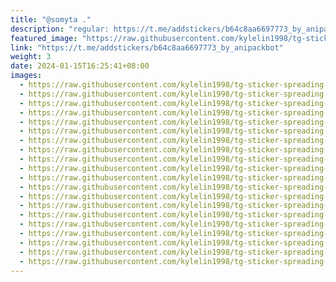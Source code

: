 ```yaml
---
title: "@somyta ."
description: "regular: https://t.me/addstickers/b64c8aa6697773_by_anipackbot"
featured_image: "https://raw.githubusercontent.com/kylelin1998/tg-sticker-spreading-worldwide-images/main/img/90052bd0-62cb-4b56-bc1f-d61f88d46e3f.jpg"
link: "https://t.me/addstickers/b64c8aa6697773_by_anipackbot"
weight: 3
date: 2024-01-15T16:25:41+08:00
images:
  - https://raw.githubusercontent.com/kylelin1998/tg-sticker-spreading-worldwide-images/main/img/90052bd0-62cb-4b56-bc1f-d61f88d46e3f.jpg
  - https://raw.githubusercontent.com/kylelin1998/tg-sticker-spreading-worldwide-images/main/img/d5e85998-0d66-4bb5-b351-595baaa95b16.jpg
  - https://raw.githubusercontent.com/kylelin1998/tg-sticker-spreading-worldwide-images/main/img/956025bd-68a7-4916-a03c-7cae6d70fdd5.jpg
  - https://raw.githubusercontent.com/kylelin1998/tg-sticker-spreading-worldwide-images/main/img/4e372596-426f-4d0a-b6d3-4a6dee104fbb.jpg
  - https://raw.githubusercontent.com/kylelin1998/tg-sticker-spreading-worldwide-images/main/img/727453f7-fdae-449b-b0ec-ab7952f32c8b.jpg
  - https://raw.githubusercontent.com/kylelin1998/tg-sticker-spreading-worldwide-images/main/img/873161cc-85d4-463b-8ade-02505d6f8bf8.jpg
  - https://raw.githubusercontent.com/kylelin1998/tg-sticker-spreading-worldwide-images/main/img/a2b3af8a-9476-488d-8677-cfc168a4fe7c.jpg
  - https://raw.githubusercontent.com/kylelin1998/tg-sticker-spreading-worldwide-images/main/img/56588235-0651-4265-a1f4-309fd2f83895.jpg
  - https://raw.githubusercontent.com/kylelin1998/tg-sticker-spreading-worldwide-images/main/img/9ad05f12-b40e-4b8b-878b-444ad7d0a0cf.jpg
  - https://raw.githubusercontent.com/kylelin1998/tg-sticker-spreading-worldwide-images/main/img/e0dc60ae-b758-48e5-9a3a-672cda878e33.jpg
  - https://raw.githubusercontent.com/kylelin1998/tg-sticker-spreading-worldwide-images/main/img/5be9dbe2-d388-46e1-bf8c-58c0adbdcdf6.jpg
  - https://raw.githubusercontent.com/kylelin1998/tg-sticker-spreading-worldwide-images/main/img/2dddff8d-f16c-4227-a25f-a23d0c543e8c.jpg
  - https://raw.githubusercontent.com/kylelin1998/tg-sticker-spreading-worldwide-images/main/img/2e6006ec-e790-4f4a-a511-bcc70ca688a2.jpg
  - https://raw.githubusercontent.com/kylelin1998/tg-sticker-spreading-worldwide-images/main/img/83aa593d-76b5-4ffb-acbd-01082970c825.jpg
  - https://raw.githubusercontent.com/kylelin1998/tg-sticker-spreading-worldwide-images/main/img/01e9567a-b6c6-4eda-9a3a-94a71c96fd40.jpg
  - https://raw.githubusercontent.com/kylelin1998/tg-sticker-spreading-worldwide-images/main/img/3abccfe1-cfc5-4721-9fd4-6cb2a6e0e341.jpg
  - https://raw.githubusercontent.com/kylelin1998/tg-sticker-spreading-worldwide-images/main/img/d8257b6a-8536-44a4-8009-51328514583b.jpg
  - https://raw.githubusercontent.com/kylelin1998/tg-sticker-spreading-worldwide-images/main/img/4e90f3cc-4989-40b7-a687-e429d239f35b.jpg
  - https://raw.githubusercontent.com/kylelin1998/tg-sticker-spreading-worldwide-images/main/img/34c7b6a8-f754-4576-b273-a8ff2c1e1539.jpg
  - https://raw.githubusercontent.com/kylelin1998/tg-sticker-spreading-worldwide-images/main/img/642f1fcf-c0c7-4ce7-a3ef-d1c32b1c36c1.jpg
---
```

